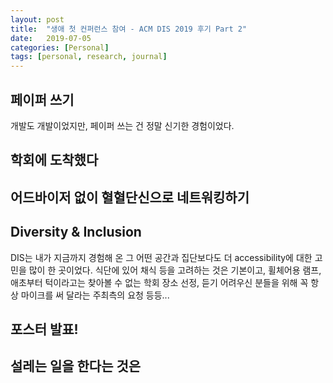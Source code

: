 ```yaml
---
layout: post
title:  "생애 첫 컨퍼런스 참여 - ACM DIS 2019 후기 Part 2"
date:   2019-07-05
categories: [Personal]
tags: [personal, research, journal]
---
```


## 페이퍼 쓰기

개발도 개발이었지만, 페이퍼 쓰는 건 정말 신기한 경험이었다. 

## 학회에 도착했다

## 어드바이저 없이 혈혈단신으로 네트워킹하기

## Diversity & Inclusion

DIS는 내가 지금까지 경험해 온 그 어떤 공간과 집단보다도 더 accessibility에 대한 고민을 많이 한 곳이었다. 식단에 있어 채식 등을 고려하는 것은 기본이고, 휠체어용 램프, 애초부터 턱이라고는 찾아볼 수 없는 학회 장소 선정, 듣기 어려우신 분들을 위해 꼭 항상 마이크를 써 달라는 주최측의 요청 등등... 

## 포스터 발표!

## 설레는 일을 한다는 것은
